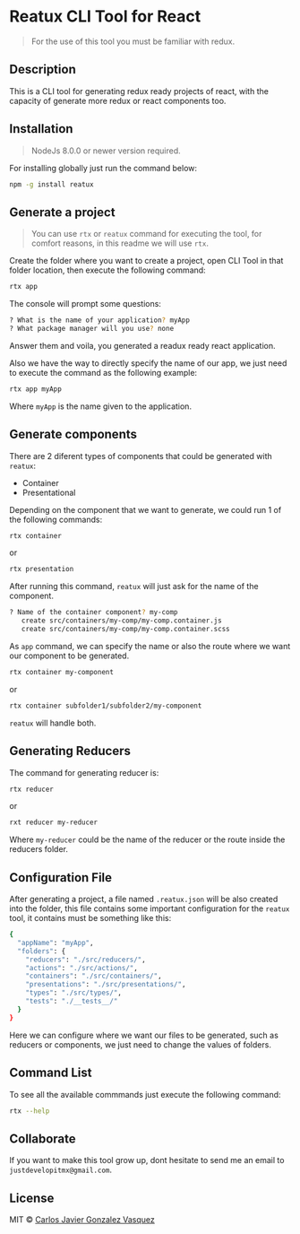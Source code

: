# Reatux CLI Tool for React

> For the use of this tool you must be familiar with redux.

## Description
This is a CLI tool for generating redux ready projects of react, with the capacity of generate 
more redux or react components too.

## Installation

> NodeJs 8.0.0 or newer version required.

For installing globally just run the command below:
```bash
npm -g install reatux
```
## Generate a project

> You can use `rtx` or `reatux` command for executing the tool, for comfort reasons, in this readme we will use `rtx`.

Create the folder where you want to create a project, open CLI Tool in that folder location, then execute the following command:

```bash
rtx app
```

The console will prompt some questions:

```bash
? What is the name of your application? myApp
? What package manager will you use? none
```

Answer them and voila, you generated a readux ready react application.

Also we have the way to directly specify the name of our app, we just need to execute the command as the following example:

```bash
rtx app myApp
```
Where `myApp` is the name given to the application.

## Generate components

There are 2 diferent types of components that could be generated with `reatux`:
- Container
- Presentational

Depending on the component that we want to generate, we could run 1 of the following commands:

```bash
rtx container
```
or 

```bash
rtx presentation
```
After running this command, `reatux` will just ask for the name of the component.

```bash
? Name of the container component? my-comp
   create src/containers/my-comp/my-comp.container.js
   create src/containers/my-comp/my-comp.container.scss
```
As `app` command, we can specify the name or also the route where we want our component to be generated.

```bash
rtx container my-component
```
or

```bash
rtx container subfolder1/subfolder2/my-component
```
`reatux` will handle both.

## Generating Reducers

The command for generating reducer is:

```bash
rtx reducer
```

or 

```bash
rxt reducer my-reducer
```
Where `my-reducer` could be the name of the reducer or the route inside the reducers folder.

## Configuration File

After generating a project, a file named `.reatux.json` will be also created into the folder, this file contains some important configuration for the `reatux` tool, it contains must be something like this:
```bash
{
  "appName": "myApp",
  "folders": {
    "reducers": "./src/reducers/",
    "actions": "./src/actions/",
    "containers": "./src/containers/",
    "presentations": "./src/presentations/",
    "types": "./src/types/",
    "tests": "./__tests__/"
  }
}
```
Here we can configure where we want our files to be generated, such as reducers or components, we just need to change  the values of folders.

## Command List
To see all the available commmands just execute the following command:
```bash
rtx --help
```

## Collaborate
If you want to make this tool grow up, dont hesitate to send me an email to `justdevelopitmx@gmail.com`.

## License

MIT © [Carlos Javier Gonzalez Vasquez]()

[npm-image]: https://badge.fury.io/js/generator-reatux.svg
[npm-url]: https://npmjs.org/package/generator-reatux
[travis-image]: https://travis-ci.org/karurosux/generator-reatux.svg?branch=master
[travis-url]: https://travis-ci.org/karurosux/generator-reatux
[daviddm-image]: https://david-dm.org/karurosux/generator-reatux.svg?theme=shields.io
[daviddm-url]: https://david-dm.org/karurosux/generator-reatux
